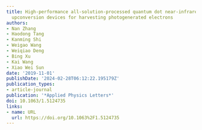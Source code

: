 ```yaml
---
title: High-performance all-solution-processed quantum dot near-infrared-to-visible
  upconversion devices for harvesting photogenerated electrons
authors:
- Nan Zhang
- Haodong Tang
- Kanming Shi
- Weigao Wang
- Weiqiao Deng
- Bing Xu
- Kai Wang
- Xiao Wei Sun
date: '2019-11-01'
publishDate: '2024-02-28T06:12:22.195179Z'
publication_types:
- article-journal
publication: '*Applied Physics Letters*'
doi: 10.1063/1.5124735
links:
- name: URL
  url: https://doi.org/10.1063%2F1.5124735
---
```

